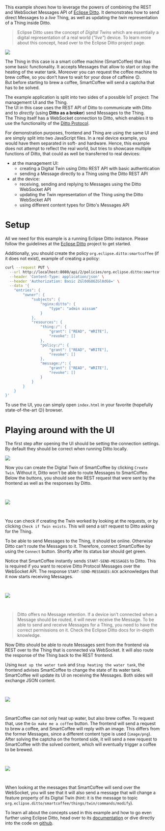 This example shows how to leverage the powers of combining the REST and
WebSocket Messages API of [Eclipse Ditto](https://eclipse.dev/ditto/).
It demonstrates how to send direct Messages to a *live* Thing, as well as
updating the *twin* representation of a Thing inside Ditto.

> Eclipse Ditto uses the concept of *Digital Twins* which are essentially
a digital representation of a real world (*"live"*) device. To learn
more about this concept, head over to the Eclipse Ditto project page.

![](docs/images/make-coffee.gif)

The Thing in this case is a smart coffee machine (SmartCoffee) that has
some basic functionality. It accepts Messages that allow to start or stop
the heating of the water tank. Moreover you can request the coffee
machine to brew coffee, so you don't have to wait for your dose of caffeine :wink:.<br/>
But before starting to brew a coffee, SmartCoffee will send a captcha
that has to be solved.

The example application is split into two sides of a possible IoT project:
The management UI and the Thing.<br/>
The UI in this case uses the REST API of Ditto to communicate with Ditto and to *directly* (using **Ditto as a broker**) 
send Messages to the Thing.<br/>
The Thing itself has a WebSocket connection to Ditto, which enables it
to use the functionality of the [Ditto Protocol](https://eclipse.dev/ditto/protocol-overview.html).

For demonstration purposes, frontend and Thing are using the same UI and are simply
split into two JavaScript files. In a real device example, you would have
them separated in soft- and hardware. Hence, this example does not attempt to
reflect the real world, but tries to showcase multiple functions of Ditto,
that could as well be transferred to real devices:
* at the management UI:
    * creating a Digital Twin using Ditto REST API with basic authentication
    * sending a Message directly to a Thing using the Ditto REST API
* at the device:
    * receiving, sending and replying to Messages using the Ditto WebSocket API
    * updating the Twin representation of the Thing using the Ditto WebSocket API
    * using different content types for Ditto's Messages API

# Setup

All we need for this example is a running Eclipse Ditto instance.
Please follow the guidelines at the [Eclipse Ditto](https://eclipse.dev/ditto/installation-running.html)
project to get started.

Additionally, you should create the policy `org.eclipse.ditto:smartcoffee` (if it does not exist), example of creating a policy:
```sh
curl --request PUT \
  --url http://localhost:8080/api/2/policies/org.eclipse.ditto:smartcoffee \
  --header 'Content-Type: application/json' \
  --header 'Authorization: Basic ZGl0dG86ZGl0dG8=' \
  --data '{
    "entries": {
        "owner": {
            "subjects": {
                "nginx:ditto": {
                    "type": "admin aissam"
                }
            },
            "resources": {
                "thing:/": {
                    "grant": ["READ", "WRITE"],
                    "revoke": []
                },
                "policy:/": {
                    "grant": ["READ", "WRITE"],
                    "revoke": []
                },
                "message:/": {
                    "grant": ["READ", "WRITE"],
                    "revoke": []
                }
            }
        }
    }
}'
```

To use the UI, you can simply open `index.html` in your favorite (hopefully
 state-of-the-art :wink:) browser.

# Playing around with the UI

The first step after opening the UI should be setting the connection settings.
By default they should be correct when running Ditto locally.

![](docs/images/connection-settings.png)

Now you can create the Digital Twin of SmartCoffee by clicking `Create Twin`.
Without it, Ditto won't be able to route Messages to SmartCoffee. Below
the buttons, you should see the REST request that were sent by the frontend
as well as the responses by Ditto.

<br/>

![](docs/images/create-thing.gif)

<br/>

You can check if creating the Twin worked by looking at the requests, or
by clicking `Check if Twin exists`. This will send a `GET` request
to Ditto asking for the Thing.

To be able to send Messages to the Thing, it should be online. Otherwise
Ditto can't route the Messages to it. Therefore, connect SmartCoffee by
using the `Connect` button. Shortly after its status bar should get green.

Notice that SmartCoffee instantly sends `START-SEND-MESSAGES` to Ditto.
This is required if you want to receive Ditto Protocol Messages over the
WebSocket API. The response `START-SEND-MESSAGES:ACK` acknowledges that
it now starts receiving Messages.

<br/>

![](docs/images/connect-thing.gif)

<br/>

>Ditto offers no Message retention. If a device isn't connected when a Message
should be routed, it will never receive the Message. To be able to send and
receive Messages for a Thing, you need to have the correct permissions on it.
Check the Eclipse Ditto docs for in-depth knowledge.

Now Ditto should be able to route Messages sent from the frontend via REST
over to the Thing that is connected via WebSocket. It will also route
the response of the Thing back to the REST frontend.

Using `Heat up the water tank` and `Stop heating the water tank`, the frontend
advises SmartCoffee to change the state of its water tank. SmartCoffee
will update its UI on receiving the Messages. Both sides will exchange
JSON content.

<br/>

![](docs/images/water-tank.gif)

<br/>

SmartCoffee can not only heat up water, but also brew coffee. To request that, 
use the `Go make me a coffee` button. The frontend will send a request
to brew a coffee, and SmartCoffee will reply with an image. This differs
from the former Messages, since a different content type is used (`image/png`).
After solving the captcha on the frontend side, it will send a new request
to SmartCoffee with the solved content, which will eventually trigger
a coffee to be brewed.

<br/>

![](docs/images/only-coffee.gif)

<br/>

When looking at the messages that SmartCoffee will send over the WebSocket,
you will see that it will also send a message that will change a feature
property of its Digital Twin (hint: it is the message to topic
`org.eclipse.ditto/smartcoffee/things/twin/commands/modify`).

To learn all about the concepts used in this example and how to go even
further using Eclipse Ditto, head over to its [documentation](https://eclipse.dev/ditto/)
or dive directly into the code on [github](https://github.com/eclipse/ditto).
